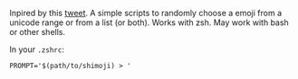 Inpired by this [tweet](https://twitter.com/ftrain/status/360833985187807233). A simple scripts to randomly choose a emoji from a unicode range or from a list (or both). Works with zsh. May work with bash or other shells.

In your `.zshrc`:

```
PROMPT='$(path/to/shimoji) > '
```